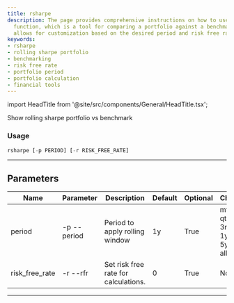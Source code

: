 ```yaml
---
title: rsharpe
description: The page provides comprehensive instructions on how to use the 'rsharpe'
  function, which is a tool for comparing a portfolio against a benchmark. The function
  allows for customization based on the desired period and risk free rate.
keywords:
- rsharpe
- rolling sharpe portfolio
- benchmarking
- risk free rate
- portfolio period
- portfolio calculation
- financial tools
---
```


import HeadTitle from '@site/src/components/General/HeadTitle.tsx';

<HeadTitle title="portfolio /rsharpe - Reference | OpenBB Terminal Docs" />

Show rolling sharpe portfolio vs benchmark

### Usage

```python wordwrap
rsharpe [-p PERIOD] [-r RISK_FREE_RATE]
```

---

## Parameters

| Name | Parameter | Description | Default | Optional | Choices |
| ---- | --------- | ----------- | ------- | -------- | ------- |
| period | -p  --period | Period to apply rolling window | 1y | True | mtd, qtd, ytd, 3m, 6m, 1y, 3y, 5y, 10y, all |
| risk_free_rate | -r  --rfr | Set risk free rate for calculations. | 0 | True | None |

---

